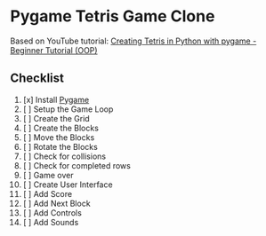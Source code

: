 # Pygame Tetris Game Clone

Based on YouTube
tutorial: [Creating Tetris in Python with pygame - Beginner Tutorial (OOP)](https://www.youtube.com/watch?v=nF_crEtmpBo)

## Checklist

1. [x] Install [Pygame](https://pypi.org/project/pygame-ce/)
2. [ ] Setup the Game Loop
3. [ ] Create the Grid
4. [ ] Create the Blocks
5. [ ] Move the Blocks
6. [ ] Rotate the Blocks
7. [ ] Check for collisions
8. [ ] Check for completed rows
9. [ ] Game over
10. [ ] Create User Interface
11. [ ] Add Score
12. [ ] Add Next Block
13. [ ] Add Controls
14. [ ] Add Sounds



